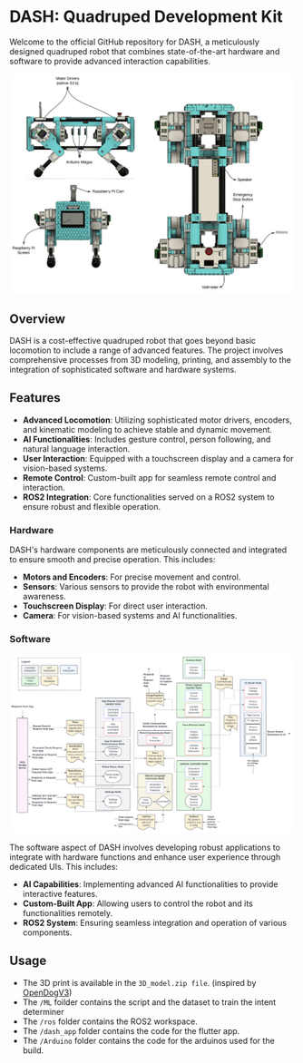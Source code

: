 # DASH: Quadruped Development Kit

Welcome to the official GitHub repository for DASH, a meticulously designed quadruped robot that combines state-of-the-art hardware and software to provide advanced interaction capabilities.

![DASH Quadruped Robot](images/ConceptualHardware.png)

## Overview

DASH is a cost-effective quadruped robot that goes beyond basic locomotion to include a range of advanced features. The project involves comprehensive processes from 3D modeling, printing, and assembly to the integration of sophisticated software and hardware systems.

## Features

- **Advanced Locomotion**: Utilizing sophisticated motor drivers, encoders, and kinematic modeling to achieve stable and dynamic movement.
- **AI Functionalities**: Includes gesture control, person following, and natural language interaction.
- **User Interaction**: Equipped with a touchscreen display and a camera for vision-based systems.
- **Remote Control**: Custom-built app for seamless remote control and interaction.
- **ROS2 Integration**: Core functionalities served on a ROS2 system to ensure robust and flexible operation.

### Hardware

DASH's hardware components are meticulously connected and integrated to ensure smooth and precise operation. This includes:

- **Motors and Encoders**: For precise movement and control.
- **Sensors**: Various sensors to provide the robot with environmental awareness.
- **Touchscreen Display**: For direct user interaction.
- **Camera**: For vision-based systems and AI functionalities.

### Software

![Software](images/SoftwareOverview.png)

The software aspect of DASH involves developing robust applications to integrate with hardware functions and enhance user experience through dedicated UIs. This includes:

- **AI Capabilities**: Implementing advanced AI functionalities to provide interactive features.
- **Custom-Built App**: Allowing users to control the robot and its functionalities remotely.
- **ROS2 System**: Ensuring seamless integration and operation of various components.

## Usage

- The 3D print is available in the `3D_model.zip file`. (inspired by <a href='https://github.com/XRobots/openDogV3'>OpenDogV3</a>)
- The `/ML` foilder contains the script and the dataset to train the intent determiner
- The `/ros` folder contains the ROS2 workspace.
- The `/dash_app` folder contains the code for the flutter app.
- The `/Arduino` folder contains the code for the arduinos used for the build.
